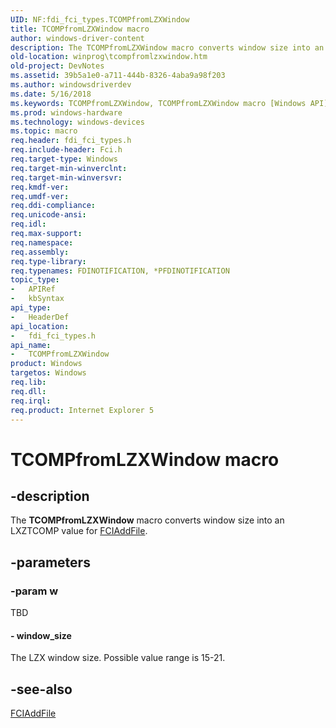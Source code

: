 ```yaml
---
UID: NF:fdi_fci_types.TCOMPfromLZXWindow
title: TCOMPfromLZXWindow macro
author: windows-driver-content
description: The TCOMPfromLZXWindow macro converts window size into an LXZTCOMP value for FCIAddFile.
old-location: winprog\tcompfromlzxwindow.htm
old-project: DevNotes
ms.assetid: 39b5a1e0-a711-444b-8326-4aba9a98f203
ms.author: windowsdriverdev
ms.date: 5/16/2018
ms.keywords: TCOMPfromLZXWindow, TCOMPfromLZXWindow macro [Windows API], fdi_fci_types/TCOMPfromLZXWindow, winprog.tcompfromlzxwindow
ms.prod: windows-hardware
ms.technology: windows-devices
ms.topic: macro
req.header: fdi_fci_types.h
req.include-header: Fci.h
req.target-type: Windows
req.target-min-winverclnt: 
req.target-min-winversvr: 
req.kmdf-ver: 
req.umdf-ver: 
req.ddi-compliance: 
req.unicode-ansi: 
req.idl: 
req.max-support: 
req.namespace: 
req.assembly: 
req.type-library: 
req.typenames: FDINOTIFICATION, *PFDINOTIFICATION
topic_type:
-	APIRef
-	kbSyntax
api_type:
-	HeaderDef
api_location:
-	fdi_fci_types.h
api_name:
-	TCOMPfromLZXWindow
product: Windows
targetos: Windows
req.lib: 
req.dll: 
req.irql: 
req.product: Internet Explorer 5
---
```


# TCOMPfromLZXWindow macro


## -description


The <b>TCOMPfromLZXWindow</b> macro converts window size into an LXZTCOMP value for <a href="https://msdn.microsoft.com/f99e8718-853b-4d35-98ae-61a8333dbaba">FCIAddFile</a>.


## -parameters




### -param w

TBD






#### - window_size

The LZX window size. Possible value range is 15-21.


## -see-also




<a href="https://msdn.microsoft.com/f99e8718-853b-4d35-98ae-61a8333dbaba">FCIAddFile</a>
 

 

